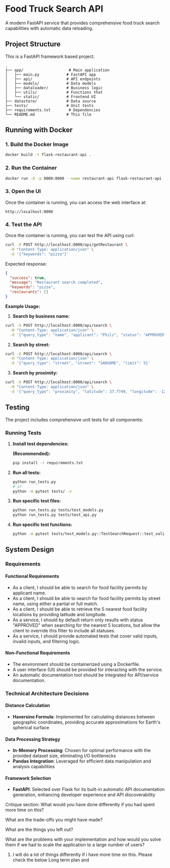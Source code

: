 # Food Truck Search API

A modern FastAPI service that provides comprehensive food truck search capabilities with automatic data reloading.

## Project Structure

This is a FastAPI framework based project. 

```
.
├── app/                    # Main application
│   ├── main.py            # FastAPI app
│   ├── api/               # API endpoints
│   ├── models/            # Data models
│   ├── dataloader/        # Business logic
│   ├── utils/             # Functions that 
│   └── static/            # Frontend UI
├── datastore/             # Data source
├── tests/                 # Unit tests
├── requirements.txt        # Dependencies
└── README.md              # This file
```

## Running with Docker

### 1. Build the Docker Image

```bash
docker build -t flask-restaurant-api .
```

### 2. Run the Container

```bash
docker run -d -p 8000:8000 --name restaurant-api flask-restaurant-api
```

### 3. Open the UI

Once the container is running, you can access the web interface at:
```
http://localhost:8000
```
### 4. Test the API

Once the container is running, you can test the API using curl:

```bash
curl -X POST http://localhost:8000/api/getRestaurant \
  -H "Content-Type: application/json" \
  -d '{"keywords": "pizza"}'
```

Expected response:
```json
{
  "success": true,
  "message": "Restaurant search completed",
  "keywords": "pizza",
  "restaurants": []
}
```


**Example Usage:**

1. **Search by business name:**
```bash
curl -X POST http://localhost:8000/api/search \
  -H "Content-Type: application/json" \
  -d '{"query_type": "name", "applicant": "Philz", "status": "APPROVED"}'
```

2. **Search by street:**
```bash
curl -X POST http://localhost:8000/api/search \
  -H "Content-Type: application/json" \
  -d '{"query_type": "street", "street": "SANSOME", "limit": 5}'
```

3. **Search by proximity:**
```bash
curl -X POST http://localhost:8000/api/search \
  -H "Content-Type: application/json" \
  -d '{"query_type": "proximity", "latitude": 37.7749, "longitude": -122.4194, "limit": 5}'
```

## Testing

The project includes comprehensive unit tests for all components:

### Running Tests

1. **Install test dependencies:**
   
   **(Recommended):**
   ```bash
   pip install -r requirements.txt
   ```

2. **Run all tests:**
   ```bash
   python run_tests.py
   # or
   python -m pytest tests/ -v
   ```

3. **Run specific test files:**
   ```bash
   python run_tests.py tests/test_models.py
   python run_tests.py tests/test_api.py
   ```

4. **Run specific test functions:**
   ```bash
   python -m pytest tests/test_models.py::TestSearchRequest::test_valid_name_search -v
   ```



## System Design

### Requirements

#### Functional Requirements

- As a client, I should be able to search for food facility permits by applicant name.
- As a client, I should be able to search for food facility permits by street name, using either a partial or full match.
- As a client, I should be able to retrieve the 5 nearest food facility locations by providing latitude and longitude.
- As a service, I should by default return only results with status "APPROVED" when searching for the nearest 5 locations, but allow the client to override this filter to include all statuses.
- As a service, I should provide automated tests that cover valid inputs, invalid inputs, and filtering logic.

#### Non-Functional Requirements

- The environment should be containerized using a Dockerfile.
- A user interface (UI) should be provided for interacting with the service.
- An automatic documentation tool should be integrated for API/service documentation.

### Technical Architecture Decisions

#### Distance Calculation
- **Haversine Formula**: Implemented for calculating distances between geographic coordinates, providing accurate approximations for Earth's spherical surface

#### Data Processing Strategy
- **In-Memory Processing**: Chosen for optimal performance with the provided dataset size, eliminating I/O bottlenecks
- **Pandas Integration**: Leveraged for efficient data manipulation and analysis capabilities

#### Framework Selection
- **FastAPI**: Selected over Flask for its built-in automatic API documentation generation, enhancing developer experience and API discoverability 


Critique section:
What would you have done differently if you had spent more time on this?

What are the trade-offs you might have made?

What are the things you left out?

What are the problems with your implementation and how would you solve them if we had to scale the application to a large number of users?



1. I will do a lot of things differently if i have more time on this. Please check the below Long term plan and 